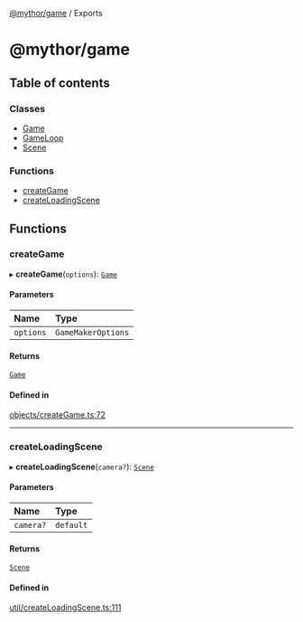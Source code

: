 [@mythor/game](README.md) / Exports

# @mythor/game

## Table of contents

### Classes

- [Game](classes/Game.md)
- [GameLoop](classes/GameLoop.md)
- [Scene](classes/Scene.md)

### Functions

- [createGame](modules.md#creategame)
- [createLoadingScene](modules.md#createloadingscene)

## Functions

### createGame

▸ **createGame**(`options`): [`Game`](classes/Game.md)

#### Parameters

| Name | Type |
| :------ | :------ |
| `options` | `GameMakerOptions` |

#### Returns

[`Game`](classes/Game.md)

#### Defined in

[objects/createGame.ts:72](https://github.com/desaintvincent/mythor/blob/0d79ef8/packages/game/src/objects/createGame.ts#L72)

___

### createLoadingScene

▸ **createLoadingScene**(`camera?`): [`Scene`](classes/Scene.md)

#### Parameters

| Name | Type |
| :------ | :------ |
| `camera?` | `default` |

#### Returns

[`Scene`](classes/Scene.md)

#### Defined in

[util/createLoadingScene.ts:111](https://github.com/desaintvincent/mythor/blob/0d79ef8/packages/game/src/util/createLoadingScene.ts#L111)
